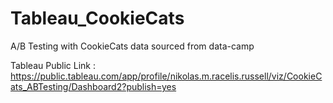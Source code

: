 # Tableau_CookieCats
 A/B Testing with CookieCats data sourced from data-camp

Tableau Public Link : https://public.tableau.com/app/profile/nikolas.m.racelis.russell/viz/CookieCats_ABTesting/Dashboard2?publish=yes
